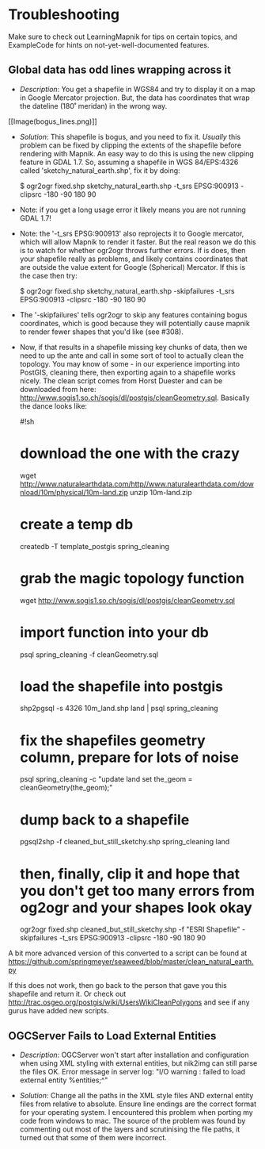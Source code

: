 <!-- Name: Troubleshooting -->
<!-- Version: 6 -->
<!-- Last-Modified: 2011/07/22 11:07:27 -->
<!-- Author: aengus -->


# Troubleshooting

Make sure to check out LearningMapnik for tips on certain topics, and ExampleCode for hints on not-yet-well-documented features.


## Global data has odd lines wrapping across it

 * *Description*: You get a shapefile in WGS84 and try to display it on a map in Google Mercator projection. But, the data has coordinates that wrap the dateline (180˚ meridan) in the wrong way.


[[Image(bogus_lines.png)]]

 * *Solution*: This shapefile is bogus, and you need to fix it. *Usually* this problem can be fixed by clipping the extents of the shapefile before rendering with Mapnik. An easy way to do this is using the new clipping feature in GDAL 1.7. So, assuming a shapefile in WGS 84/EPS:4326 called 'sketchy_natural_earth.shp', fix it by doing:


    $ ogr2ogr fixed.shp sketchy_natural_earth.shp -t_srs EPSG:900913 -clipsrc -180 -90 180 90

  * Note: if you get a long usage error it likely means you are not running GDAL 1.7!

  * Note: the '-t_srs EPSG:900913' also reprojects it to Google mercator, which will allow Mapnik to render it faster. But the real reason we do this is to watch for whether ogr2ogr throws further errors. If is does, then your shapefile really as problems, and likely contains coordinates that are outside the value extent for Google (Spherical) Mercator. If this is the case then try:


    $ ogr2ogr fixed.shp sketchy_natural_earth.shp -skipfailures -t_srs EPSG:900913 -clipsrc -180 -90 180 90

  * The '-skipfailures' tells ogr2ogr to skip any features containing bogus coordinates, which is good because they will potentially cause mapnik to render fewer shapes that you'd like (see #308).

  * Now, if that results in a shapefile missing key chunks of data, then we need to up the ante and call in some sort of tool to actually clean the topology. You may know of some - in our experience importing into PostGIS, cleaning there, then exporting again to a shapefile works nicely. The clean script comes from Horst Duester and can be downloaded from here: http://www.sogis1.so.ch/sogis/dl/postgis/cleanGeometry.sql. Basically the dance looks like:


    #!sh
    # download the one with the crazy
    wget http://www.naturalearthdata.com/http//www.naturalearthdata.com/download/10m/physical/10m-land.zip
    unzip 10m-land.zip
    
    # create a temp db
    createdb -T template_postgis spring_cleaning
    
    # grab the magic topology function
    wget http://www.sogis1.so.ch/sogis/dl/postgis/cleanGeometry.sql
    
    # import function into your db
    psql spring_cleaning -f cleanGeometry.sql
    
    # load the shapefile into postgis
    shp2pgsql -s 4326 10m_land.shp land | psql spring_cleaning
    
    # fix the shapefiles geometry column, prepare for lots of noise
    psql spring_cleaning -c "update land set the_geom = cleanGeometry(the_geom);"
    
    # dump back to a shapefile
    pgsql2shp -f cleaned_but_still_sketchy.shp spring_cleaning land
    
    # then, finally, clip it and hope that you don't get too many errors from og2ogr and your shapes look okay
    ogr2ogr fixed.shp cleaned_but_still_sketchy.shp  -f "ESRI Shapefile" -skipfailures -t_srs EPSG:900913 -clipsrc -180 -90 180 90

A bit more advanced version of this converted to a script can be found at https://github.com/springmeyer/seaweed/blob/master/clean_natural_earth.py

If this does not work, then go back to the person that gave you this shapefile and return it. Or check out http://trac.osgeo.org/postgis/wiki/UsersWikiCleanPolygons and see if any gurus have added new scripts.




## OGCServer Fails to Load External Entities

 * *Description*: OGCServer won't start after installation and configuration when using XML styling with external entities, but nik2img can still parse the files OK. Error message in server log: "I/O warning : failed to load external entity %entities;^"
          
          



 * *Solution*: Change all the paths in the XML style files AND external entity files from relative to absolute. Ensure line endings are the correct format for your operating system.  I encountered this problem when porting my code from windows to mac.  The source of the problem was found by commenting out most of the layers and scrutinising the file paths, it turned out that some of them were incorrect.
